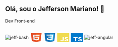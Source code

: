 ## Olá, sou o Jefferson Mariano! 👋

Dev Front-end
<div style="display: inline_block"><br>
   <img align="center" alt="jeff-bash" height="30" width="40" src="https://raw.githubusercontent.com/jmnote/z-icons/master/svg/bash.svg">
  <img align="center" alt="jeff-HTML" height="30" width="40" src="https://raw.githubusercontent.com/devicons/devicon/master/icons/html5/html5-original.svg">
  <img align="center" alt="jeff-CSS" height="30" width="40" src="https://raw.githubusercontent.com/devicons/devicon/master/icons/css3/css3-original.svg"> 
  <img align="center" alt="jeff-Js" height="30" width="40" src="https://raw.githubusercontent.com/devicons/devicon/master/icons/javascript/javascript-plain.svg">
  <img align="center" alt="jeff-Ts" height="30" width="40" src="https://raw.githubusercontent.com/devicons/devicon/master/icons/typescript/typescript-plain.svg">
  <img align="center" alt="jeff-angular" height="30" width="40" src="https://cdn.jsdelivr.net/gh/devicons/devicon/icons/angularjs/angularjs-plain.svg">
</div>
<br>
<br>
<br>
<!--<div>
<a href="https://www.linkedin.com/in/jeffmarianoo/" target="blank"><img src="https://img.shields.io/badge/-LinkedIn-%230077B5?style=for-the-badge&logo=linkedin&logoColor=white" target="_blank"></a>
<a href="https://www.reddit.com/user/ModelT800v3"><img src="https://img.shields.io/badge/Reddit-FF4500?style=for-the-badge&logo=reddit&logoColor=white" target="_blank"></a>
<a href="https://www.codewars.com/users/jeffmariano" target="blank"><img src="https://img.shields.io/badge/Codewars-B1361E?style=for-the-badge&logo=Codewars&logoColor=white"></a>  
<a href="https://instagram.com/jeffin.rar" target="blank"><img src="https://img.shields.io/badge/Instagram-E4405F?style=for-the-badge&logo=instagram&logoColor=white"></a>
